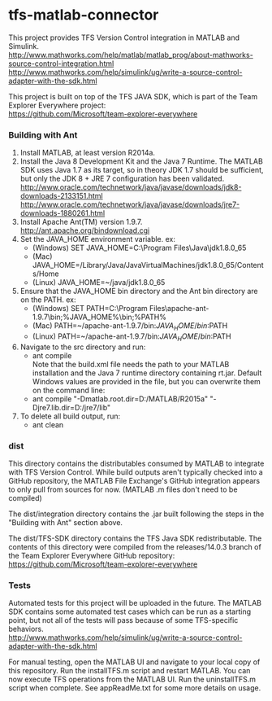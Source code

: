 # tfs-matlab-connector

This project provides TFS Version Control integration in MATLAB and Simulink.  
http://www.mathworks.com/help/matlab/matlab_prog/about-mathworks-source-control-integration.html  
http://www.mathworks.com/help/simulink/ug/write-a-source-control-adapter-with-the-sdk.html

This project is built on top of the TFS JAVA SDK, which is part of the Team Explorer Everywhere project:  
https://github.com/Microsoft/team-explorer-everywhere

### Building with Ant

1. Install MATLAB, at least version R2014a. 
2. Install the Java 8 Development Kit and the Java 7 Runtime. The MATLAB SDK uses Java 1.7 as its target, so in theory JDK 1.7 should be sufficient, but only the JDK 8 + JRE 7 configuration has been validated.  
   http://www.oracle.com/technetwork/java/javase/downloads/jdk8-downloads-2133151.html  
   http://www.oracle.com/technetwork/java/javase/downloads/jre7-downloads-1880261.html
3. Install Apache Ant(TM) version 1.9.7.
   http://ant.apache.org/bindownload.cgi
4. Set the JAVA_HOME environment variable.
   ex: 
   * (Windows) SET JAVA_HOME=C:\Program Files\Java\jdk1.8.0_65
   * (Mac) JAVA_HOME=/Library/Java/JavaVirtualMachines/jdk1.8.0_65/Contents/Home
   * (Linux) JAVA_HOME=~/java/jdk1.8.0_65
5. Ensure that the JAVA_HOME bin directory and the Ant bin directory are on the PATH.
   ex:
   * (Windows) SET PATH=C:\Program Files\apache-ant-1.9.7\bin;%JAVA_HOME%\bin;%PATH%
   * (Mac) PATH=~/apache-ant-1.9.7/bin:$JAVA_HOME/bin:$PATH
   * (Linux) PATH=~/apache-ant-1.9.7/bin:$JAVA_HOME/bin:$PATH
6. Navigate to the src directory and run: 
   * ant compile   
   Note that the build.xml file needs the path to your MATLAB installation and the Java 7 runtime directory containing rt.jar. Default Windows values are provided in the file, but you can overwrite them on the command line: 
   * ant compile "-Dmatlab.root.dir=D:/MATLAB/R2015a" "-Djre7.lib.dir=D:/jre7/lib"
7. To delete all build output, run:
   * ant clean
   
### dist

This directory contains the distributables consumed by MATLAB to integrate with TFS Version Control. While build outputs aren't typically checked into a GitHub repository, the MATLAB File Exchange's GitHub integration appears to only pull from sources for now. (MATLAB .m files don't need to be compiled) 

The dist/integration directory contains the .jar built following the steps in the "Building with Ant" section above.

The dist/TFS-SDK directory contains the TFS Java SDK redistributable. The contents of this directory were compiled from the releases/14.0.3 branch of the Team Explorer Everywhere GitHub repository: https://github.com/Microsoft/team-explorer-everywhere

### Tests

Automated tests for this project will be uploaded in the future. The MATLAB SDK contains some automated test cases which can be run as a starting point, but not all of the tests will pass because of some TFS-specific behaviors.  
http://www.mathworks.com/help/simulink/ug/write-a-source-control-adapter-with-the-sdk.html

For manual testing, open the MATLAB UI and navigate to your local copy of this repository. Run the installTFS.m script and restart MATLAB. You can now execute TFS operations from the MATLAB UI. Run the uninstallTFS.m script when complete. See appReadMe.txt for some more details on usage.

